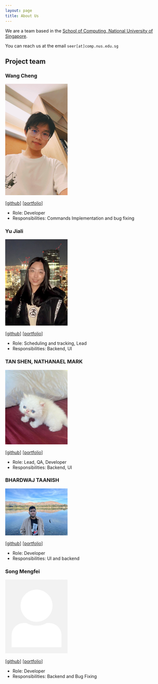 ```yaml
---
layout: page
title: About Us
---
```


We are a team based in the [School of Computing, National University of Singapore](http://www.comp.nus.edu.sg).

You can reach us at the email `seer[at]comp.nus.edu.sg`

## Project team

### Wang Cheng

<img src="images/wangcheng0116.png" width="200px">

[[github](https://github.com/wangcheng0116)]
[[portfolio](team/wangcheng0116.md)]

* Role: Developer
* Responsibilities: Commands Implementation and bug fixing

### Yu Jiali

<img src="images/a1waysd.png" width="200px">

[[github](http://github.com/a1waysd)]
[[portfolio](team/a1waysd.md)]

* Role: Scheduling and tracking, Lead
* Responsibilities: Backend, UI

### TAN SHEN, NATHANAEL MARK

<img src="images/itsnattan.png" width="200px">

[[github](https://github.com/itsNatTan)]
[[portfolio](team/itsnattan.md)]

* Role: Lead, QA, Developer
* Responsibilities: Backend, UI

### BHARDWAJ TAANISH

<img src="images/d-limiter.png" width="200px">

[[github](http://github.com/D-Limiter)]
[[portfolio](team/d_limiter.md)]

* Role: Developer
* Responsibilities: UI and backend

### Song Mengfei

<img src="images/song-mengfei.png" width="200px">

[[github](http://github.com/Song-Mengfei)]
[[portfolio](team/song-mengfei.md)]

* Role: Developer
* Responsibilities: Backend and Bug Fixing
